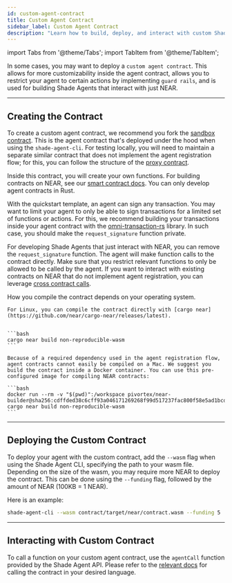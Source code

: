 ```yaml
---
id: custom-agent-contract
title: Custom Agent Contract
sidebar_label: Custom Agent Contract
description: "Learn how to build, deploy, and interact with custom Shade Agent contracts."
---
```


import Tabs from '@theme/Tabs';
import TabItem from '@theme/TabItem';

In some cases, you may want to deploy a `custom agent contract`. This allows for more customizability inside the agent contract, allows you to restrict your agent to certain actions by implementing `guard rails`, and is used for building Shade Agents that interact with just NEAR.

---

## Creating the Contract

To create a custom agent contract, we recommend you fork the [sandbox contract](https://github.com/NearDeFi/shade-agent-js/tree/main/contracts/sandbox). This is the agent contract that's deployed under the hood when using the `shade-agent-cli`. For testing locally, you will need to maintain a separate similar contract that does not implement the agent registration flow; for this, you can follow the structure of the [proxy contract](https://github.com/NearDeFi/shade-agent-js/tree/main/contracts/proxy).

Inside this contract, you will create your own functions. For building contracts on NEAR, see our [smart contract docs](../../smart-contracts/quickstart.md). You can only develop agent contracts in Rust.

With the quickstart template, an agent can sign any transaction. You may want to limit your agent to only be able to sign transactions for a limited set of functions or actions. For this, we recommend building your transactions inside your agent contract with the [omni-transaction-rs](https://github.com/near/omni-transaction-rs) library. In such case, you should make the `request_signature` function private.

For developing Shade Agents that just interact with NEAR, you can remove the `request_signature` function. The agent will make function calls to the contract directly. Make sure that you restrict relevant functions to only be allowed to be called by the agent. If you want to interact with existing contracts on NEAR that do not implement agent registration, you can leverage [cross contract calls](../../smart-contracts/anatomy/crosscontract.md).

How you compile the contract depends on your operating system.

<Tabs groupId="code-tabs">

<TabItem value="linux" label="Linux">

    For Linux, you can compile the contract directly with [cargo near](https://github.com/near/cargo-near/releases/latest).


    ```bash
    cargo near build non-reproducible-wasm
    ```

</TabItem>

<TabItem value="mac" label="Mac">

    Because of a required dependency used in the agent registration flow, agent contracts cannot easily be compiled on a Mac. We suggest you build the contract inside a Docker container. You can use this pre-configured image for compiling NEAR contracts:

    ```bash
    docker run --rm -v "$(pwd)":/workspace pivortex/near-builder@sha256:cdffded38c6cff93a046171269268f99d517237fac800f58e5ad1bcd8d6e2418 cargo near build non-reproducible-wasm
    ```

</TabItem>

</Tabs>

---

## Deploying the Custom Contract

To deploy your agent with the custom contract, add the `--wasm` flag when using the Shade Agent CLI, specifying the path to your wasm file. Depending on the size of the wasm, you may require more NEAR to deploy the contract. This can be done using the `--funding` flag, followed by the amount of NEAR (100KB = 1 NEAR).

Here is an example:

```bash
shade-agent-cli --wasm contract/target/near/contract.wasm --funding 5
```

---

## Interacting with Custom Contract 

To call a function on your custom agent contract, use the `agentCall` function provided by the Shade Agent API. Please refer to the [relevant docs](./framework/api.md#agent-call) for calling the contract in your desired language. 